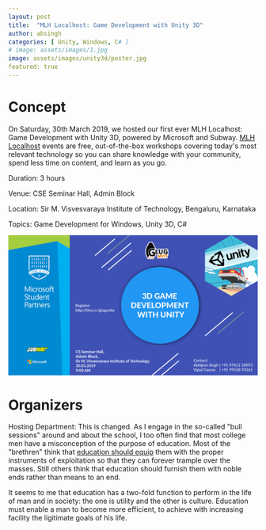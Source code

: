 ```yaml
---
layout: post
title:  "MLH Localhost: Game Development with Unity 3D"
author: absingh
categories: [ Unity, Windows, C# ]
# image: assets/images/1.jpg
image: assets/images/unity3d/poster.jpg
featured: true
---
```

# Concept
On Saturday, 30th March 2019, we hosted our first ever MLH Localhost: Game Development with Unity 3D, powered by Microsoft and Subway. [MLH Localhost](https://localhost.mlh.io/) events are free, out-of-the-box workshops covering today's most relevant technology so you can share knowledge with your community, spend less time on content, and learn as you go.

Duration: 3 hours

Venue: CSE Seminar Hall, Admin Block

Location: Sir M. Visvesvaraya Institute of Technology, Bengaluru, Karnataka

Topics: Game Development for Windows, Unity 3D, C#

![](/assets/images/unity3d/poster.jpg)

# Organizers

Hosting Department: This is changed. As I engage in the so-called "bull sessions" around and about the school, I too often find that most college men have a misconception of the purpose of education. Most of the "brethren" think that <a href="#">education should equip</a> them with the proper instruments of exploitation so that they can forever trample over the masses. Still others think that education should furnish them with noble ends rather than means to an end.

It seems to me that education has a two-fold function to perform in the life of man and in society: the one is utility and the other is culture. Education must enable a man to become more efficient, to achieve with increasing facility the ligitimate goals of his life.